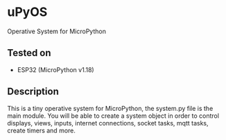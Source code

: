 # uPyOS
Operative System for MicroPython

## Tested on
- ESP32 (MicroPython v1.18)

## Description

This is a tiny operative system for MicroPython, the system.py file is the main module. You will be able to create a system object in order to control displays, views, inputs, internet connections, socket tasks, mqtt tasks, create timers and more.
